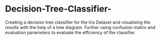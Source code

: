 # Decision-Tree-Classifier-
Creating a decision tree classifier for the Iris Dataset and visualising the results with the help of a tree diagram. Further using confusion matrix and evaluation parameters
to evaluate the efficiency of the classifier 
